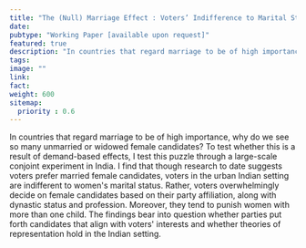 ```yaml
---
title: "The (Null) Marriage Effect : Voters’ Indifference to Marital Status of Female Candidates in India."
date: 
pubtype: "Working Paper [available upon request]"
featured: true
description: "In countries that regard marriage to be of high importance, why do we see so many unmarried or widowed female candidates? To test whether this is a result of demand-based effects, I test this puzzle through a large-scale conjoint experiment in India. I find that though research to date suggests voters prefer married female candidates, voters in the urban Indian setting are indifferent to women's marital status. Rather, voters overwhelmingly decide on female candidates based on their party affiliation, along with dynastic status and profession. Moreover, they tend to punish women with more than one child. The findings bear into question whether parties put forth candidates that align with voters' interests and whether theories of representation hold in the Indian setting."
tags: 
image: ""
link: 
fact: 
weight: 600
sitemap:
  priority : 0.6
---
```

In countries that regard marriage to be of high importance, why do we see so many unmarried or widowed female candidates? To test whether this is a result of demand-based effects, I test this puzzle through a large-scale conjoint experiment in India. I find that though research to date suggests voters prefer married female candidates, voters in the urban Indian setting are indifferent to women's marital status. Rather, voters overwhelmingly decide on female candidates based on their party affiliation, along with dynastic status and profession. Moreover, they tend to punish women with more than one child. The findings bear into question whether parties put forth candidates that align with voters' interests and whether theories of representation hold in the Indian setting.